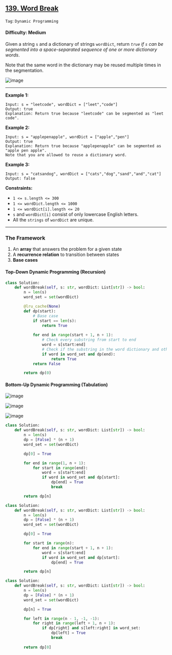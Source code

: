 ## [139. Word Break](https://leetcode.com/problems/word-break)

```Tag```: ```Dynamic Programming``` 

#### Difficulty: Medium

Given a string ```s``` and a dictionary of strings ```wordDict```, return _```true``` if ```s``` can be segmented into a space-separated sequence of one or more dictionary words_.

Note that the same word in the dictionary may be reused multiple times in the segmentation.

![image](https://user-images.githubusercontent.com/35042430/219778036-477a29ba-d8d6-4d23-a329-111121cf2e9b.png)

---

__Example 1:__
```
Input: s = "leetcode", wordDict = ["leet","code"]
Output: true
Explanation: Return true because "leetcode" can be segmented as "leet code".
```

__Example 2:__
```
Input: s = "applepenapple", wordDict = ["apple","pen"]
Output: true
Explanation: Return true because "applepenapple" can be segmented as "apple pen apple".
Note that you are allowed to reuse a dictionary word.
```

__Example 3:__
```
Input: s = "catsandog", wordDict = ["cats","dog","sand","and","cat"]
Output: false
```

__Constraints:__

- ```1 <= s.length <= 300```
- ```1 <= wordDict.length <= 1000```
- ```1 <= wordDict[i].length <= 20```
- ```s``` and ```wordDict[i]``` consist of only lowercase English letters.
- All the ```strings``` of ```wordDict``` are unique.

---

### The Framework

1. An __array__ that answers the problem for a given state
2. A __recurrence relation__ to transition between states
3. __Base cases__

#### Top-Down Dynamic Programming (Recursion)

```Python
class Solution:
    def wordBreak(self, s: str, wordDict: List[str]) -> bool:
        n = len(s)
        word_set = set(wordDict)

        @lru_cache(None)
        def dp(start):
            # Base case
            if start == len(s):
                return True
            
            for end in range(start + 1, n + 1):
                # Check every substring from start to end
                word = s[start:end]
                # Check if the substring in the word dictionary and other criterias are true
                if word in word_set and dp(end):
                    return True
            return False

        return dp(0)
```

#### Bottom-Up Dynamic Programming (Tabulation)

![image](https://leetcode.com/explore/learn/card/Figures/DP1/C3A3_1_cropped.png)

![image](https://leetcode.com/explore/learn/card/Figures/DP1/C3A3_2_cropped.png)

![image](https://leetcode.com/explore/learn/card/Figures/DP1/C3A3_3_cropped.png)

```Python
class Solution:
    def wordBreak(self, s: str, wordDict: List[str]) -> bool:
        n = len(s)
        dp = [False] * (n + 1)
        word_set = set(wordDict)

        dp[0] = True

        for end in range(1, n + 1):
            for start in range(end):
                word = s[start:end]
                if word in word_set and dp[start]:
                    dp[end] = True
                    break

        return dp[n]
```

```Python
class Solution:
    def wordBreak(self, s: str, wordDict: List[str]) -> bool:
        n = len(s)
        dp = [False] * (n + 1)
        word_set = set(wordDict)

        dp[0] = True

        for start in range(n):
            for end in range(start + 1, n + 1):
                word = s[start:end]
                if word in word_set and dp[start]:
                    dp[end] = True

        return dp[n]
```

```Python
class Solution:
    def wordBreak(self, s: str, wordDict: List[str]) -> bool:
        n = len(s)
        dp = [False] * (n + 1)
        word_set = set(wordDict)

        dp[n] = True

        for left in range(n - 1, -1, -1):
            for right in range(left + 1, n + 1):
                if dp[right] and s[left:right] in word_set:
                    dp[left] = True
                    break
                    
        return dp[0]
```
